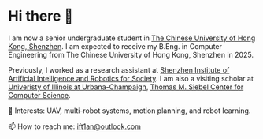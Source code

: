 # Hi there 👋

I am now a senior undergraduate student in [The Chinese University of Hong Kong, Shenzhen](https://www.cuhk.edu.cn/en). I am expected to receive my B.Eng. in Computer Engineering from The Chinese University of Hong Kong, Shenzhen in 2025.

Previously, I worked as a research assistant at [Shenzhen Institute of Artificial Intelligence and Robotics for Society](https://airs.cuhk.edu.cn/).
I am also a visiting scholar at [Univeristy of Illinois at Urbana-Champaign](https://illinois.edu/), [Thomas M. Siebel Center for Computer Science](https://grainger.illinois.edu/about/self-guided-tour/thomas-m-siebel-center).

🙌 Interests: UAV, multi-robot systems, motion planning, and robot learning.

📫 How to reach me: ift1an@outlook.com
